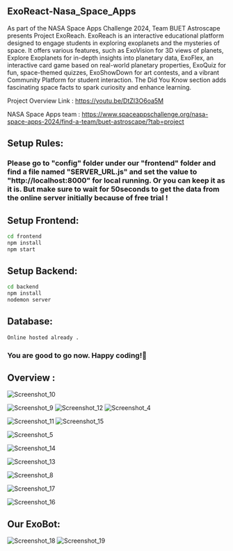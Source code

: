 ## ExoReact-Nasa_Space_Apps
As part of the NASA Space Apps Challenge 2024, Team BUET Astroscape presents Project ExoReach. ExoReach is an interactive educational platform designed to engage students in exploring exoplanets and the mysteries of space. It offers various features, such as ExoVision for 3D views of planets, Explore Exoplanets for in-depth insights into planetary data, ExoFlex, an interactive card game based on real-world planetary properties, ExoQuiz for fun, space-themed quizzes, ExoShowDown for art contests, and a vibrant Community Platform for student interaction. The Did You Know section adds fascinating space facts to spark curiosity and enhance learning.

Project Overview Link : https://youtu.be/DtZI3O6oa5M

NASA Space Apps team : https://www.spaceappschallenge.org/nasa-space-apps-2024/find-a-team/buet-astroscape/?tab=project
## Setup Rules:

### Please go to "config" folder under our "frontend" folder and find a file named "SERVER_URL.js" and set the value to "http://localhost:8000" for local running. Or you can keep it as it is. But make sure to wait for 50seconds to get the data from the online server initially because of free trial !


## Setup Frontend:
```bash
cd frontend
npm install
npm start
```

## Setup Backend:
```bash
cd backend
npm install
nodemon server
```

## Database:
```bash
Online hosted already . 
```

### You are good to go now. Happy coding!🚀 

## Overview :

![Screenshot_10](https://github.com/user-attachments/assets/5e3a66d3-96c1-44f3-bc5f-a5f01b6044af)

![Screenshot_9](https://github.com/user-attachments/assets/32b05175-7130-4356-bf57-c4b86f9e9b70)
![Screenshot_12](https://github.com/user-attachments/assets/1d868717-5ac3-4913-bc3f-9583edd8ecad)
![Screenshot_4](https://github.com/user-attachments/assets/e8997b90-0c0d-4373-8263-987422bb790d)

![Screenshot_11](https://github.com/user-attachments/assets/d40a1129-cbdb-42cf-947f-2030b45a9ebb)
![Screenshot_15](https://github.com/user-attachments/assets/eb9a6e9a-4520-420b-8dc0-807a1e688983)

![Screenshot_5](https://github.com/user-attachments/assets/fde27a83-df26-40d2-84bb-0bbc78a9d328)

![Screenshot_14](https://github.com/user-attachments/assets/6bfdd93b-ebad-48e6-a7e8-4eee52396d0a)

![Screenshot_13](https://github.com/user-attachments/assets/2e7a224c-b75f-4eb5-bc26-4d1f28184c42)

![Screenshot_8](https://github.com/user-attachments/assets/bbd1ff23-7ff3-4019-8335-db3848c19893)

![Screenshot_17](https://github.com/user-attachments/assets/540f6e4c-4a2e-4a87-8f7e-000abf368e2a)

![Screenshot_16](https://github.com/user-attachments/assets/663c5197-7282-40d0-b446-6622a6893102)

## Our ExoBot:
![Screenshot_18](https://github.com/user-attachments/assets/ffe8f026-582c-4f94-ace1-9dc8e6a93a08)
![Screenshot_19](https://github.com/user-attachments/assets/3dfb92f7-5e57-40fb-8f8d-c901c510576f)
